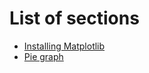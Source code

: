 # List of sections

- [Installing Matplotlib](matplotlib_installation.md)
- [Pie graph](pie_chart.md)